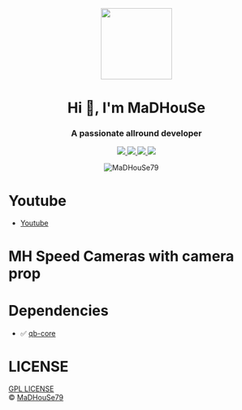 <p align="center">
    <img width="140" src="https://icons.iconarchive.com/icons/iconarchive/red-orb-alphabet/128/Letter-M-icon.png" />  
    <h1 align="center">Hi 👋, I'm MaDHouSe</h1>
    <h3 align="center">A passionate allround developer </h3>    
</p>

<p align="center">
  <a href="https://github.com/MaDHouSe79/mh-speedcameras/issues">
    <img src="https://img.shields.io/github/issues/MaDHouSe79/mh-speedcameras"/> 
  </a>
  <a href="https://github.com/MaDHouSe79/mh-speedcameras/network/members">
    <img src="https://img.shields.io/github/forks/MaDHouSe79/mh-speedcameras"/> 
  </a>  
  <a href="https://github.com/MaDHouSe79/mh-speedcameras/stargazers">
    <img src="https://img.shields.io/github/stars/MaDHouSe79/mh-speedcameras?color=white"/> 
  </a>
  <a href="https://github.com/MaDHouSe79/mh-speedcameras/blob/main/LICENSE">
    <img src="https://img.shields.io/github/license/MaDHouSe79/mh-speedcameras?color=black"/> 
  </a>      
</p>

<p align="center">
    <img src="https://komarev.com/ghpvc/?username=MaDHouSe79&label=Profile%20views&color=3464eb&style=for-the-badge&logo=star&abbreviated=true" alt="MaDHouSe79" style="padding-right:20px;" />
</p>

# Youtube
- [Youtube](https://www.youtube.com/@MaDHouSe79)

# MH Speed Cameras with camera prop

# Dependencies
- ✅ [qb-core](https://github.com/qbcore-framework/qb-core)


# LICENSE
[GPL LICENSE](./LICENSE)<br />
&copy; [MaDHouSe79](https://www.youtube.com/@MaDHouSe79)
